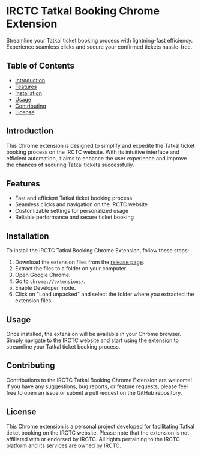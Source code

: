 # IRCTC Tatkal Booking Chrome Extension

Streamline your Tatkal ticket booking process with lightning-fast efficiency. Experience seamless clicks and secure your confirmed tickets hassle-free.

## Table of Contents

- [Introduction](#introduction)
- [Features](#features)
- [Installation](#installation)
- [Usage](#usage)
- [Contributing](#contributing)
- [License](#license)

## Introduction

This Chrome extension is designed to simplify and expedite the Tatkal ticket booking process on the IRCTC website. With its intuitive interface and efficient automation, it aims to enhance the user experience and improve the chances of securing Tatkal tickets successfully.

## Features

- Fast and efficient Tatkal ticket booking process
- Seamless clicks and navigation on the IRCTC website
- Customizable settings for personalized usage
- Reliable performance and secure ticket booking

## Installation

To install the IRCTC Tatkal Booking Chrome Extension, follow these steps:
1. Download the extension files from the [release page](#).
2. Extract the files to a folder on your computer.
3. Open Google Chrome.
4. Go to `chrome://extensions/`.
5. Enable Developer mode.
6. Click on "Load unpacked" and select the folder where you extracted the extension files.

## Usage

Once installed, the extension will be available in your Chrome browser. Simply navigate to the IRCTC website and start using the extension to streamline your Tatkal ticket booking process.

## Contributing

Contributions to the IRCTC Tatkal Booking Chrome Extension are welcome! If you have any suggestions, bug reports, or feature requests, please feel free to open an issue or submit a pull request on the GitHub repository.

## License

This Chrome extension is a personal project developed for facilitating Tatkal ticket booking on the IRCTC website. Please note that the extension is not affiliated with or endorsed by IRCTC. All rights pertaining to the IRCTC platform and its services are owned by IRCTC.

